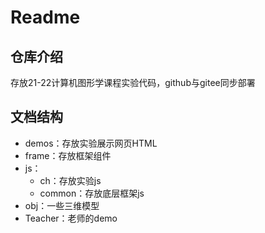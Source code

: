 # Readme
## 仓库介绍
存放21-22计算机图形学课程实验代码，github与gitee同步部署
## 文档结构
- demos：存放实验展示网页HTML
- frame：存放框架组件
- js：
  - ch：存放实验js
  - common：存放底层框架js
- obj：一些三维模型
- Teacher：老师的demo
